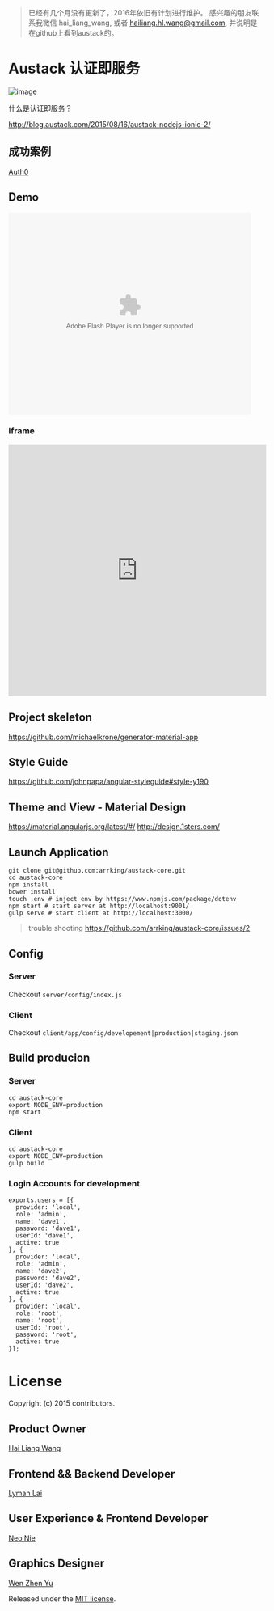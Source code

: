 > 已经有几个月没有更新了，2016年依旧有计划进行维护。 感兴趣的朋友联系我微信 hai_liang_wang, 或者 hailiang.hl.wang@gmail.com, 并说明是在github上看到austack的。

# Austack 认证即服务

![image](https://cloud.githubusercontent.com/assets/3538629/9595072/c6767052-5096-11e5-949d-99d9267a1703.png)

什么是认证即服务？

http://blog.austack.com/2015/08/16/austack-nodejs-ionic-2/


## 成功案例
[Auth0](https://www.auth0.com)


## Demo

<embed src="http://player.youku.com/player.php/sid/XMTMyNTAxNDA5Ng==/v.swf" allowFullScreen="true" quality="high" width="480" height="400" align="middle" allowScriptAccess="always" type="application/x-shockwave-flash"></embed>

### iframe

<iframe height=498 width=510 src="http://player.youku.com/embed/XMTMyNTAxNDA5Ng==" frameborder=0 allowfullscreen></iframe>


## Project skeleton
https://github.com/michaelkrone/generator-material-app

## Style Guide
https://github.com/johnpapa/angular-styleguide#style-y190

## Theme and View - Material Design
https://material.angularjs.org/latest/#/
http://design.1sters.com/

## Launch Application
```
git clone git@github.com:arrking/austack-core.git
cd austack-core
npm install
bower install
touch .env # inject env by https://www.npmjs.com/package/dotenv
npm start # start server at http://localhost:9001/
gulp serve # start client at http://localhost:3000/
```

> trouble shooting https://github.com/arrking/austack-core/issues/2

## Config

### Server
Checkout ```server/config/index.js```

### Client
Checkout ```client/app/config/developement|production|staging.json```

## Build producion

### Server
```
cd austack-core
export NODE_ENV=production
npm start
```

### Client
```
cd austack-core
export NODE_ENV=production
gulp build
```


### Login Accounts for development
```
exports.users = [{
  provider: 'local',
  role: 'admin',
  name: 'dave1',
  password: 'dave1',
  userId: 'dave1',
  active: true
}, {
  provider: 'local',
  role: 'admin',
  name: 'dave2',
  password: 'dave2',
  userId: 'dave2',
  active: true
}, {
  provider: 'local',
  role: 'root',
  name: 'root',
  userId: 'root',
  password: 'root',
  active: true
}];
```

# License
Copyright (c) 2015 contributors.

## Product Owner
[Hai Liang Wang](https://github.com/Samurais)


## Frontend && Backend Developer 
[Lyman Lai](https://github.com/lymanlai)


## User Experience & Frontend Developer
[Neo Nie](https://github.com/nihgwu)

## Graphics Designer
[Wen Zhen Yu](https://github.com/wendy-yu)

Released under the [MIT license](https://tldrlegal.com/license/mit-license).

